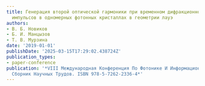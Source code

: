 ```yaml
---
title: Генерация второй оптической гармоники при временном дифракционном делении лазерных
  импульсов в одномерных фотонных кристаллах в геометрии лауэ
authors:
- В. Б. Новиков
- Б. И. Манцызов
- Т. В. Мурзина
date: '2019-01-01'
publishDate: '2025-03-15T17:29:02.438724Z'
publication_types:
- paper-conference
publication: '*VIII Международная Конференция По Фотонике И Информационной Оптике
  Сборник Научных Трудов. ISBN 978-5-7262-2336-4*'
---
```

